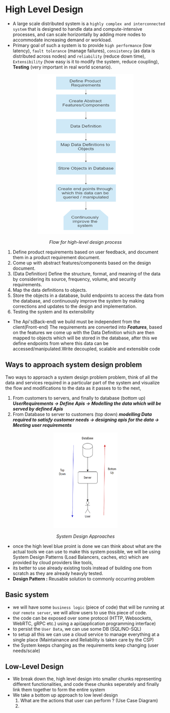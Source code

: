# High Level Design
- A large scale distributed system is a `highly complex and interconnected system` that is designed to handle data and compute-intensive processes, and can scale horizontally by adding more nodes to accommodate increasing demand or workload.
- Primary goal of such a system is to provide `high performance` (low latency), `fault tolerance` (manage failures), `consistency` (as data is distributed across nodes) and `reliability` (reduce down time), `Extensibility` (how easy is it to modify the system, reduce coupling), **Testing** (very important in real world scenario).

<div style="text-align:center">
  <img src="./DesignFlow.png" alt="Example image" style="width:300px;height:500px;">
  <p style="font-style:italic;font-size:14px;">Flow for high-level design process</p>
</div>

1. Define product requirements based on user feedback, and document them in a product requirement document.
2. Come up with abstract features/components based on the design document.
3. (Data Definition) Define the structure, format, and meaning of the data by considering its source, frequency, volume, and security requirements.
4. Map the data definitions to objects.
5. Store the objects in a database, build endpoints to access the data from the database,  and continuously improve the system by making corrections and updates to the design and implementation.
6. Testing the system and its extensibility


- The Api's(Back-end) we build must be independent from the client(Front-end)
The requirements are converted into ***Features***, based on the features we come up with the Data Definition which are then mapped to objects which will be stored in the database, after this we define endpoints from where this data can be accessed/manipulated.Write decoupled, scalable and extensible code

## Ways to approach system design problem
Two ways to approach a system design problem problem, think of all the data and services required in a particular part of the system and visualize the flow and modifications to the data as it passes to to the next, 
1. From customers to servers, and finally to database (bottom up) ***UserRequirements -> Define Apis -> Modelling the data which will be served by defined Apis***
2. From Database to server to customers (top down)
***modelling Data required to satisfy customer needs -> designing apis for the data -> Meeting user requirements***
<div style="text-align:center">
  <img src="./SystemDesignApproach.png" alt="Example image" style="width:200px;height:300px;">
  <p style="font-style:italic;font-size:14px;">System Design Approaches</p>
</div>

- once the high level blue proint is done we can think about what are the actual tools we can use to make this system possible, we will be using System Design Patterns (Load Balancers, caches, etc) which are provided by cloud providers like tools, 
- its better to use already existing tools instead of building one from scratch as they are already heavyly tested.
- **Design Pattern :** Reusable solution to commonly occurring problem

## Basic system
- we will have some `business logic` (piece of code) that will be running at our `remote server`, we will allow users to use this piece of code.
- the code can be exposed over some protocol (HTTP, Websockets, WebRTC, gRPC etc.) using a api(application programming interface)
- to persist the `User Data`, we can use some DB (SQL/NO-SQL)
- to setup all this we can use a cloud service to manage everything at a single place (Maintainance and Reliability is taken care by the CSP)
- the System keeps changing as the requirements keep changing (user needs/scale)


## Low-Level Design
- We break down the, high level design into smaller chunks representing different functionalities, and code these chunks seperately and finally link them together to form the entire system 
- We take a bottom up approach to low level design
  1. What are the actions that user can perform ? (Use Case Diagram)
  2. 